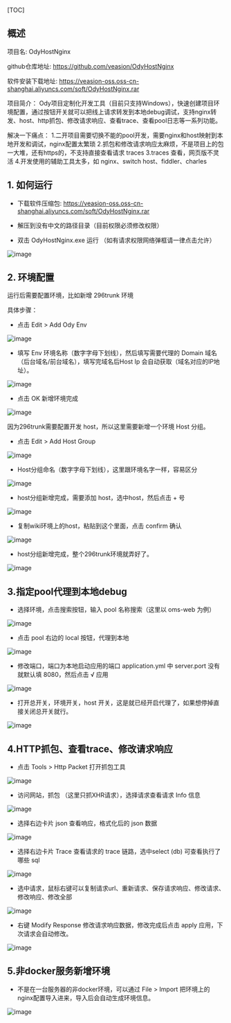 [TOC]

## 概述
项目名: OdyHostNginx

github仓库地址: https://github.com/veasion/OdyHostNginx

软件安装下载地址: https://veasion-oss.oss-cn-shanghai.aliyuncs.com/soft/OdyHostNginx.rar

项目简介：
Ody项目定制化开发工具（目前只支持Windows），快速创建项目环境配置，通过按钮开关就可以把线上请求转发到本地debug调试，支持nginx转发、host、http抓包、修改请求响应、查看trace、查看pool日志等一系列功能。

解决一下痛点：
1.二开项目需要切换不能的pool开发，需要nginx和host映射到本地开发和调试，nginx配置太繁琐
2.抓包和修改请求响应太麻烦，不是项目上的包一大堆，还有https的，不支持直接查看请求 traces
3.traces 查看，网页版不灵活
4.开发使用的辅助工具太多，如 nginx、switch host、fiddler、charles




## 1. 如何运行

- 下载软件压缩包:  https://veasion-oss.oss-cn-shanghai.aliyuncs.com/soft/OdyHostNginx.rar

- 解压到没有中文的路径目录（目前权限必须修改权限）

- 双击 OdyHostNginx.exe 运行 （如有请求权限网络弹框请一律点击允许）

![image](https://veasion.oss-cn-shanghai.aliyuncs.com/ody/OdyHostNginx/image/odyHostNginx01.png)



## 2. 环境配置

运行后需要配置环境，比如新增 296trunk 环境

具体步骤：

- 点击 Edit > Add Ody Env

![image](https://veasion.oss-cn-shanghai.aliyuncs.com/ody/OdyHostNginx/image/addEnv01.png)

- 填写 Env 环境名称（数字字母下划线），然后填写需要代理的 Domain 域名（后台域名/前台域名），填写完域名后Host Ip 会自动获取（域名对应的IP地址）。

![image](https://veasion.oss-cn-shanghai.aliyuncs.com/ody/OdyHostNginx/image/addEnv02.png)

- 点击 OK 新增环境完成

![image](https://veasion.oss-cn-shanghai.aliyuncs.com/ody/OdyHostNginx/image/odyHostNginx02.png)



因为296trunk需要配置开发 host，所以这里需要新增一个环境 Host 分组。

- 点击 Edit > Add Host Group

![image](https://veasion.oss-cn-shanghai.aliyuncs.com/ody/OdyHostNginx/image/addHost01.png)

- Host分组命名（数字字母下划线），这里跟环境名字一样，容易区分

![image](https://veasion.oss-cn-shanghai.aliyuncs.com/ody/OdyHostNginx/image/addHost02.png)

- host分组新增完成，需要添加 host，选中host，然后点击 + 号

![image](https://veasion.oss-cn-shanghai.aliyuncs.com/ody/OdyHostNginx/image/addHost03.png)

- 复制wiki环境上的host，粘贴到这个里面，点击 confirm 确认

![image](https://veasion.oss-cn-shanghai.aliyuncs.com/ody/OdyHostNginx/image/addHost04.png)

- host分组新增完成，整个296trunk环境就弄好了。

![image](https://veasion.oss-cn-shanghai.aliyuncs.com/ody/OdyHostNginx/image/odyHostNginx04.png)



## 3.指定pool代理到本地debug

- 选择环境，点击搜索按钮，输入 pool 名称搜索（这里以 oms-web 为例）

![image](https://veasion.oss-cn-shanghai.aliyuncs.com/ody/OdyHostNginx/image/odyHostNginx05.png)

- 点击 pool 右边的 local 按钮，代理到本地


![image](https://veasion.oss-cn-shanghai.aliyuncs.com/ody/OdyHostNginx/image/odyHostNginx06.png)

- 修改端口，端口为本地启动应用的端口 application.yml 中 server.port 没有就默认填 8080，然后点击 √ 应用


![image](https://veasion.oss-cn-shanghai.aliyuncs.com/ody/OdyHostNginx/image/odyHostNginx07.png)

- 打开总开关，环境开关，host 开关，这是就已经开启代理了，如果想停掉直接关闭总开关就行。


![image](https://veasion.oss-cn-shanghai.aliyuncs.com/ody/OdyHostNginx/image/odyHostNginx08.png)



## 4.HTTP抓包、查看trace、修改请求响应

- 点击 Tools > Http Packet 打开抓包工具

![image](https://veasion.oss-cn-shanghai.aliyuncs.com/ody/OdyHostNginx/image/http01.png)
- 访问网站，抓包 （这里只抓XHR请求），选择请求查看请求 Info 信息

![image](https://veasion.oss-cn-shanghai.aliyuncs.com/ody/OdyHostNginx/image/http02.png)
- 选择右边卡片 json 查看响应，格式化后的 json 数据

![image](https://veasion.oss-cn-shanghai.aliyuncs.com/ody/OdyHostNginx/image/http03.png)
- 选择右边卡片 Trace 查看请求的 trace 链路，选中select (db) 可查看执行了哪些 sql

![image](https://veasion.oss-cn-shanghai.aliyuncs.com/ody/OdyHostNginx/image/http04.png)
- 选中请求，鼠标右键可以复制请求url、重新请求、保存请求响应、修改请求、修改响应、修改全部

![image](https://veasion.oss-cn-shanghai.aliyuncs.com/ody/OdyHostNginx/image/http05.png)
- 右键 Modify Response 修改请求响应数据，修改完成后点击 apply 应用，下次请求会自动修改。

![image](https://veasion.oss-cn-shanghai.aliyuncs.com/ody/OdyHostNginx/image/http06.png)



## 5.非docker服务新增环境

- 不是在一台服务器的非docker环境，可以通过 File > Import 把环境上的nginx配置导入进来，导入后会自动生成环境信息。

![image](https://veasion.oss-cn-shanghai.aliyuncs.com/ody/OdyHostNginx/image/import.png)

